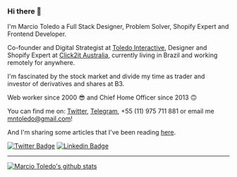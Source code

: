 ### Hi there 👋

I'm Marcio Toledo a Full Stack Designer, Problem Solver, Shopify Expert and Frontend Developer.

Co-founder and Digital Strategist at [Toledo Interactive](//toledointeractive.com), Designer and Shopify Expert at [Click2it Australia](//click2it.com.au), currently living in Brazil and working remotely for anywhere.

I'm fascinated by the stock market and divide my time as trader and investor of derivatives and shares at B3.

Web worker since 2000 😎 and Chief Home Officer since 2013 🙃

You can find me on: [Twitter](//twitter.com/marciotoledo), [Telegram](//t.me/marciotoledo), +55 (11) 975 711 881 or email me mntoledo@gmail.com!

And I'm sharing some articles that I've been reading [here](//marciotoledo.com/readings).

[![Twitter Badge](https://img.shields.io/badge/-Twitter-1ca0f1?style=flat-square&labelColor=1ca0f1&logo=twitter&logoColor=white&link=https://twitter.com/marciotoledo)](https://twitter.com/marciotoledo)
[![Linkedin Badge](https://img.shields.io/badge/-LinkedIn-blue?style=flat-square&logo=Linkedin&logoColor=white&link=https://www.linkedin.com/in/marciotoledo)](https://www.linkedin.com/in/marciotoledo)

____

[![Marcio Toledo's github stats](https://github-readme-stats.vercel.app/api?username=marciotoledo&theme=dark&show_icons=true&count_private=true)](https://github.com/marciotoledo)


<!--
**marciotoledo/marciotoledo** is a ✨ _special_ ✨ repository because its `README.md` (this file) appears on your GitHub profile.

Here are some ideas to get you started:

- 🔭 I’m currently working on ...
- 🌱 I’m currently learning ...
- 👯 I’m looking to collaborate on ...
- 🤔 I’m looking for help with ...
- 💬 Ask me about ...
- 📫 How to reach me: ...
- 😄 Pronouns: ...
- ⚡ Fun fact: ...
-->
